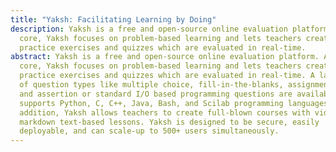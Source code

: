 ```yaml
---
title: "Yaksh: Facilitating Learning by Doing"
description: Yaksh is a free and open-source online evaluation platform. At its
  core, Yaksh focuses on problem-based learning and lets teachers create
  practice exercises and quizzes which are evaluated in real-time.
abstract: Yaksh is a free and open-source online evaluation platform. At its
  core, Yaksh focuses on problem-based learning and lets teachers create
  practice exercises and quizzes which are evaluated in real-time. A large array
  of question types like multiple choice, fill-in-the-blanks, assignment upload,
  and assertion or standard I/O based programming questions are available. Yaksh
  supports Python, C, C++, Java, Bash, and Scilab programming languages. In
  addition, Yaksh allows teachers to create full-blown courses with video and/or
  markdown text-based lessons. Yaksh is designed to be secure, easily
  deployable, and can scale-up to 500+ users simultaneously.
---
```


